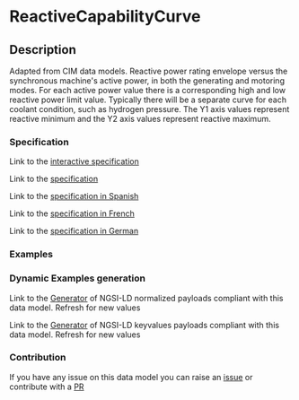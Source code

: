 # ReactiveCapabilityCurve

## Description 

Adapted from CIM data models. Reactive power rating envelope versus the synchronous machine's active power, in both the generating and motoring modes. For each active power value there is a corresponding high and low reactive power limit  value. Typically there will be a separate curve for each coolant condition, such as hydrogen pressure.  The Y1 axis values represent reactive minimum and the Y2 axis values represent reactive maximum.
### Specification

Link to the [interactive specification](https://swagger.lab.fiware.org/?url=https://smart-data-models.github.io/dataModel.EnergyCIM/ReactiveCapabilityCurve/swagger.yaml)

Link to the [specification](https://smart-data-models.github.io/dataModel.EnergyCIM/ReactiveCapabilityCurve/doc/spec.md)

Link to the [specification in Spanish](https://smart-data-models.github.io/dataModel.EnergyCIM/ReactiveCapabilityCurve/doc/spec_ES.md)

Link to the [specification in French](https://smart-data-models.github.io/dataModel.EnergyCIM/ReactiveCapabilityCurve/doc/spec_FR.md)

Link to the [specification in German](https://smart-data-models.github.io/dataModel.EnergyCIM/ReactiveCapabilityCurve/doc/spec_DE.md)
### Examples
### Dynamic Examples generation

Link to the [Generator](https://smartdatamodels.org/extra/ngsi-ld_generator_v0.92.php?schemaUrl=https://raw.githubusercontent.com/smart-data-models/dataModel.EnergyCIM/master/ReactiveCapabilityCurve/schema.json&email=info@smartdatamodels.org) of NGSI-LD normalized payloads compliant with this data model. Refresh for new values

Link to the [Generator](https://smartdatamodels.org/extra/ngsi-ld_generator_keyvalues_v0.92.php?schemaUrl=https://raw.githubusercontent.com/smart-data-models/dataModel.EnergyCIM/master/ReactiveCapabilityCurve/schema.json&email=info@smartdatamodels.org) of NGSI-LD keyvalues payloads compliant with this data model. Refresh for new values
### Contribution

 If you have any issue on this data model you can raise an [issue](https://github.com/smart-data-models/dataModel.EnergyCIM/issues)  or contribute with a [PR](https://github.com/smart-data-models/dataModel.EnergyCIM/pulls)